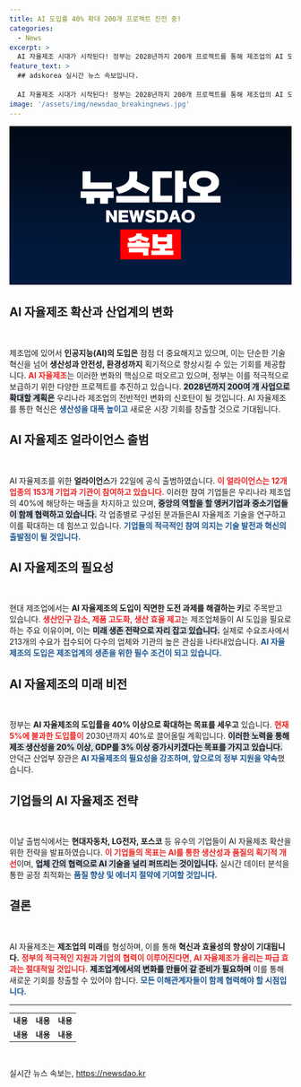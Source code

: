 ```yaml
---
title: AI 도입률 40% 확대 200개 프로젝트 진전 중!
categories:
  - News
excerpt: >
  AI 자율제조 시대가 시작된다! 정부는 2028년까지 200개 프로젝트를 통해 제조업의 AI 도입률을 40% 이상으로 끌어올릴 계획이다. 10조 원의 금융 지원과 함께 대기업과 중소기업이 협력해 생산성과 품질을 혁신한다. 제조업의 미래가 기대된다!
feature_text: >
  ## adskorea 실시간 뉴스 속보입니다.

  AI 자율제조 시대가 시작된다! 정부는 2028년까지 200개 프로젝트를 통해 제조업의 AI 도입률을 40% 이상으로 끌어올릴 계획이다. 10조 원의 금융 지원과 함께 대기업과 중소기업이 협력해 생산성과 품질을 혁신한다. 제조업의 미래가 기대된다!
image: '/assets/img/newsdao_breakingnews.jpg'
---
```


<p><img src="/assets/img/newsdao_breakingnews.jpg" alt="adskorea 속보" /></p>

<h2 data-ke-size="size26">AI 자율제조 확산과 산업계의 변화</h2>

<p data-ke-size="size16">&nbsp;</p>

<p data-ke-size="size16">제조업에 있어서 <b>인공지능(AI)의 도입은</b> 점점 더 중요해지고 있으며, 이는 단순한 기술 혁신을 넘어 <b>생산성과 안전성, 환경성까지</b> 획기적으로 향상시킬 수 있는 기회를 제공합니다. <b><span style="color: #ee2323;">AI 자율제조</span></b>는 이러한 변화의 핵심으로 떠오르고 있으며, 정부는 이를 적극적으로 보급하기 위한 다양한 프로젝트를 추진하고 있습니다. <b><span style="background-color: #21538527;">2028년까지 200여 개 사업으로 확대할 계획은</span></b> 우리나라 제조업의 전반적인 변화의 신호탄이 될 것입니다. AI 자율제조를 통한 혁신은 <b><span style="color: #1a5490;">생산성을 대폭 높이고</span></b> 새로운 시장 기회를 창출할 것으로 기대됩니다.</p>

<h2 data-ke-size="size26">AI 자율제조 얼라이언스 출범</h2>

<p data-ke-size="size16">&nbsp;</p>

<p data-ke-size="size16">AI 자율제조를 위한 <b>얼라이언스</b>가 22일에 공식 출범하였습니다. <b><span style="color: #ee2323;">이 얼라이언스는 12개 업종의 153개 기업과 기관이 참여하고 있습니다.</span></b> 이러한 참여 기업들은 우리나라 제조업의 40%에 해당하는 매출을 차지하고 있으며, <b><span style="background-color: #21538527;">중앙의 역할을 할 앵커기업과 중소기업들이 함께 협력하고 있습니다.</span></b> 각 업종별로 구성된 분과들은AI 자율제조 기술을 연구하고 이를 확대하는 데 힘쓰고 있습니다. <b><span style="color: #1a5490;">기업들의 적극적인 참여 의지는 기술 발전과 혁신의 출발점이 될 것입니다.</span></b></p>

<h2 data-ke-size="size26">AI 자율제조의 필요성</h2>

<p data-ke-size="size16">&nbsp;</p>

<p data-ke-size="size16">현대 제조업에서는 <b>AI 자율제조의 도입이 직면한 도전 과제를 해결하는 키</b>로 주목받고 있습니다. <b><span style="color: #ee2323;">생산인구 감소, 제품 고도화, 생산 효율 제고</span></b>는 제조업체들이 AI 도입을 필요로 하는 주요 이유이며, 이는 <b><span style="background-color: #21538527;">미래 생존 전략으로 자리 잡고 있습니다.</span></b> 실제로 수요조사에서 213개의 수요가 접수되어 다수의 업체와 기관의 높은 관심을 나타내었습니다. <b><span style="color: #1a5490;">AI 자율제조의 도입은 제조업계의 생존을 위한 필수 조건이 되고 있습니다.</span></b></p>

<h2 data-ke-size="size26">AI 자율제조의 미래 비전</h2>

<p data-ke-size="size16">&nbsp;</p>

<p data-ke-size="size16">정부는 <b>AI 자율제조의 도입률을 40% 이상으로 확대하는 목표를 세우고</b> 있습니다. <b><span style="color: #ee2323;">현재 5%에 불과한 도입률이</span></b> 2030년까지 40%로 끌어올릴 계획입니다. <b><span style="background-color: #21538527;">이러한 노력을 통해 제조 생산성을 20% 이상, GDP를 3% 이상 증가시키겠다는 목표를 가지고 있습니다.</span></b> 안덕근 산업부 장관은 <b><span style="color: #1a5490;">AI 자율제조의 필요성을 강조하며, 앞으로의 정부 지원을 약속</span></b>했습니다. </p>

<h2 data-ke-size="size26">기업들의 AI 자율제조 전략</h2>

<p data-ke-size="size16">&nbsp;</p>

<p data-ke-size="size16">이날 출범식에서는 <b>현대자동차, LG전자, 포스코</b> 등 유수의 기업들이 AI 자율제조 확산을 위한 전략을 발표하였습니다. <b><span style="color: #ee2323;">이 기업들의 목표는 AI를 통한 생산성과 품질의 획기적 개선</span></b>이며, <b><span style="background-color: #21538527;">업체 간의 협력으로 AI 기술을 널리 퍼뜨리는 것이입니다.</span></b> 실시간 데이터 분석을 통한 공정 최적화는 <b><span style="color: #1a5490;">품질 향상 및 에너지 절약에 기여할 것입니다.</span></b></p>

<h2 data-ke-size="size26">결론</h2>

<p data-ke-size="size16">&nbsp;</p>

<p data-ke-size="size16">AI 자율제조는 <b>제조업의 미래</b>를 형성하며, 이를 통해 <b>혁신과 효율성의 향상이 기대됩니다.</b> <b><span style="color: #ee2323;">정부의 적극적인 지원과 기업의 협력이 이루어진다면, AI 자율제조가 올리는 파급 효과는 절대적일 것입니다.</span></b> <b><span style="background-color: #21538527;">제조업계에서의 변화를 만들어 갈 준비가 필요하며</span></b> 이를 통해 새로운 기회를 창출할 수 있어야 합니다. <b><span style="color: #1a5490;">모든 이해관계자들이 함께 협력해야 할 시점입니다.</span></b></p>

<hr>

<table style="width: 100%; border-collapse: collapse;">
  <tr>
    <td style="text-align: center; height: 17px;"><b>내용</b></td>
    <td style="text-align: center; height: 17px;"><b>내용</b></td>
    <td style="text-align: center; height: 17px;"><b>내용</b></td>
  </tr>
  <tr>
    <td style="text-align: center; height: 17px;"><b>내용</b></td>
    <td style="text-align: center; height: 17px;"><b>내용</b></td>
    <td style="text-align: center; height: 17px;"><b>내용</b></td>
  </tr>
</table>

<p data-ke-size="size16">&nbsp;</p>
실시간 뉴스 속보는, <a href="https://newsdao.kr" rel="dofollow">https://newsdao.kr</a>


